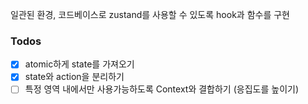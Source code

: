 
일관된 환경, 코드베이스로 zustand를 사용할 수 있도록 hook과 함수를 구현

### Todos
- [x] atomic하게 state를 가져오기
- [x] state와 action을 분리하기
- [ ] 특정 영역 내에서만 사용가능하도록 Context와 결합하기 (응집도를 높이기)